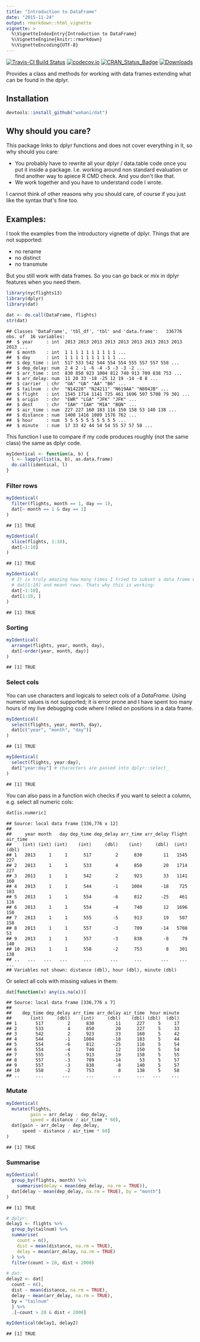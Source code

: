 ```yaml
---
title: "Introduction to DataFrame"
date: "2015-11-24"
output: rmarkdown::html_vignette
vignette: >
  %\VignetteIndexEntry{Introduction to DataFrame}
  %\VignetteEngine{knitr::rmarkdown}
  %\VignetteEncoding{UTF-8}
---
```


[![Travis-CI Build Status](https://travis-ci.org/wahani/dat.svg?branch=master)](https://travis-ci.org/wahani/dat)
[![codecov.io](https://codecov.io/github/wahani/dat/coverage.svg?branch=master)](https://codecov.io/github/wahani/dat?branch=master)
[![CRAN_Status_Badge](http://www.r-pkg.org/badges/version/dat)](http://cran.r-project.org/package=dat)
[![Downloads](http://cranlogs.r-pkg.org/badges/dat?color=brightgreen)](http://www.r-pkg.org/pkg/dat)

Provides a class and methods for working with data frames extending what can be found in the dplyr.

## Installation


```r
devtools::install_github("wahani/dat")
```

## Why should you care?

This package links to dplyr functions and does not cover everything in it, so
why should you care:

- You probably have to rewrite all your dplyr / data.table code once you put it 
inside a package. I.e. working around non standard evaluation or find another
way to apiece R CMD check. And you don't like that.
- We work together and you have to understand code I wrote.

I cannot think of other reasons why you should care, of course if you just like
the syntax that's fine too.


## Examples:

I took the examples from the introductory vignette of dplyr. Things that are not supported:

- no rename
- no distinct
- no transmute

But you still work with data frames. So you can go back or mix in dplyr features
when you need them.


```r
library(nycflights13)
library(dplyr)
library(dat)

dat <- do.call(DataFrame, flights)
str(dat)
```

```
## Classes 'DataFrame', 'tbl_df', 'tbl' and 'data.frame':	336776 obs. of  16 variables:
##  $ year     : int  2013 2013 2013 2013 2013 2013 2013 2013 2013 2013 ...
##  $ month    : int  1 1 1 1 1 1 1 1 1 1 ...
##  $ day      : int  1 1 1 1 1 1 1 1 1 1 ...
##  $ dep_time : int  517 533 542 544 554 554 555 557 557 558 ...
##  $ dep_delay: num  2 4 2 -1 -6 -4 -5 -3 -3 -2 ...
##  $ arr_time : int  830 850 923 1004 812 740 913 709 838 753 ...
##  $ arr_delay: num  11 20 33 -18 -25 12 19 -14 -8 8 ...
##  $ carrier  : chr  "UA" "UA" "AA" "B6" ...
##  $ tailnum  : chr  "N14228" "N24211" "N619AA" "N804JB" ...
##  $ flight   : int  1545 1714 1141 725 461 1696 507 5708 79 301 ...
##  $ origin   : chr  "EWR" "LGA" "JFK" "JFK" ...
##  $ dest     : chr  "IAH" "IAH" "MIA" "BQN" ...
##  $ air_time : num  227 227 160 183 116 150 158 53 140 138 ...
##  $ distance : num  1400 1416 1089 1576 762 ...
##  $ hour     : num  5 5 5 5 5 5 5 5 5 5 ...
##  $ minute   : num  17 33 42 44 54 54 55 57 57 58 ...
```

This function I use to compare if my code produces roughly (not the same class)
the same as dplyr code.


```r
myIdentical <- function(a, b) {
  l <- lapply(list(a, b), as.data.frame)
  do.call(identical, l)
}
```

### Filter rows


```r
myIdentical(
  filter(flights, month == 1, day == 1),
  dat[~ month == 1 & day == 1]
)
```

```
## [1] TRUE
```

```r
myIdentical(
  slice(flights, 1:10),
  dat[~1:10]
)
```

```
## [1] TRUE
```

```r
myIdentical(
  # It is truly amazing how many times I tried to subset a data frame with
  # dat[1:10] and meant rows. Thats why this is working:
  dat[~1:10],
  dat[1:10, ]
)
```

```
## [1] TRUE
```

### Sorting


```r
myIdentical(
  arrange(flights, year, month, day),
  dat[~order(year, month, day)]
)
```

```
## [1] TRUE
```


### Select cols

You can use characters and logicals to select cols of a *DataFrame*. Using numeric values is not supported; it is error prone and I have spent too many hours of my live debugging code where I relied on positions in a data frame.


```r
myIdentical(
  select(flights, year, month, day),
  dat[c("year", "month", "day")]
)
```

```
## [1] TRUE
```

```r
myIdentical(
  select(flights, year:day),
  dat["year:day"] # characters are passed into dplyr::select_
)
```

```
## [1] TRUE
```

You can also pass in a function wich checks if you want to select a column, e.g.
select all numeric cols:


```r
dat[is.numeric]
```

```
## Source: local data frame [336,776 x 12]
## 
##     year month   day dep_time dep_delay arr_time arr_delay flight air_time
##    (int) (int) (int)    (int)     (dbl)    (int)     (dbl)  (int)    (dbl)
## 1   2013     1     1      517         2      830        11   1545      227
## 2   2013     1     1      533         4      850        20   1714      227
## 3   2013     1     1      542         2      923        33   1141      160
## 4   2013     1     1      544        -1     1004       -18    725      183
## 5   2013     1     1      554        -6      812       -25    461      116
## 6   2013     1     1      554        -4      740        12   1696      150
## 7   2013     1     1      555        -5      913        19    507      158
## 8   2013     1     1      557        -3      709       -14   5708       53
## 9   2013     1     1      557        -3      838        -8     79      140
## 10  2013     1     1      558        -2      753         8    301      138
## ..   ...   ...   ...      ...       ...      ...       ...    ...      ...
## Variables not shown: distance (dbl), hour (dbl), minute (dbl)
```

Or select all cols with missing values in them:


```r
dat[function(x) any(is.na(x))]
```

```
## Source: local data frame [336,776 x 7]
## 
##    dep_time dep_delay arr_time arr_delay air_time  hour minute
##       (int)     (dbl)    (int)     (dbl)    (dbl) (dbl)  (dbl)
## 1       517         2      830        11      227     5     17
## 2       533         4      850        20      227     5     33
## 3       542         2      923        33      160     5     42
## 4       544        -1     1004       -18      183     5     44
## 5       554        -6      812       -25      116     5     54
## 6       554        -4      740        12      150     5     54
## 7       555        -5      913        19      158     5     55
## 8       557        -3      709       -14       53     5     57
## 9       557        -3      838        -8      140     5     57
## 10      558        -2      753         8      138     5     58
## ..      ...       ...      ...       ...      ...   ...    ...
```

### Mutate


```r
myIdentical(
  mutate(flights,
         gain = arr_delay - dep_delay,
         speed = distance / air_time * 60),
  dat[gain ~ arr_delay - dep_delay,
      speed ~ distance / air_time * 60]
)
```

```
## [1] TRUE
```

### Summarise


```r
myIdentical(
  group_by(flights, month) %>% 
    summarise(delay = mean(dep_delay, na.rm = TRUE)),
  dat[delay ~ mean(dep_delay, na.rm = TRUE), by = "month"]
)
```

```
## [1] TRUE
```

```r
# dplyr:
delay1 <- flights %>%
  group_by(tailnum) %>%
  summarise(
    count = n(),
    dist = mean(distance, na.rm = TRUE),
    delay = mean(arr_delay, na.rm = TRUE)
  ) %>%
  filter(count > 20, dist < 2000)

# dat:
delay2 <- dat[
  count ~ n(),
  dist ~ mean(distance, na.rm = TRUE),
  delay ~ mean(arr_delay, na.rm = TRUE),
  by = "tailnum"
  ] %>%
  .[~count > 20 & dist < 2000]

myIdentical(delay1, delay2)
```

```
## [1] TRUE
```

